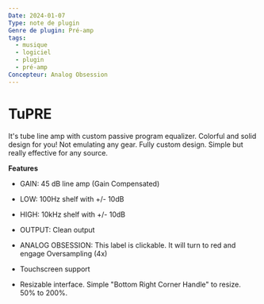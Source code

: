 ```yaml
---
Date: 2024-01-07
Type: note de plugin
Genre de plugin: Pré-amp
tags:
  - musique
  - logiciel
  - plugin
  - pré-amp
Concepteur: Analog Obsession
---
```

# **TuPRE**


It's tube line amp with custom passive program equalizer. Colorful and solid design for you!
Not emulating any gear. Fully custom design. Simple but really effective for any source.

**Features**
- GAIN: 45 dB line amp (Gain Compensated)
- LOW: 100Hz shelf with +/- 10dB
- HIGH: 10kHz shelf with +/- 10dB
- OUTPUT: Clean output

- ANALOG OBSESSION: This label is clickable. It will turn to red and engage Oversampling (4x)
- Touchscreen support
- Resizable interface. Simple "Bottom Right Corner Handle" to resize. 50% to 200%.